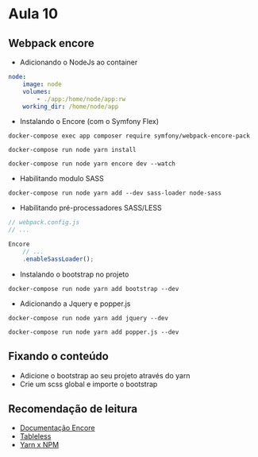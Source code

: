 # Aula 10

## Webpack encore

- Adicionando o NodeJs ao container 
~~~yml
node:
    image: node
    volumes:
        - ./app:/home/node/app:rw
    working_dir: /home/node/app
~~~
- Instalando o Encore (com o Symfony Flex)
```
docker-compose exec app composer require symfony/webpack-encore-pack
```

```
docker-compose run node yarn install
```

```
docker-compose run node yarn encore dev --watch
```

- Habilitando modulo SASS
```
docker-compose run node yarn add --dev sass-loader node-sass
```

- Habilitando pré-processadores SASS/LESS
~~~js
// webpack.config.js
// ...

Encore
    // ...
    .enableSassLoader();
~~~

- Instalando o bootstrap no projeto
```
docker-compose run node yarn add bootstrap --dev
```

- Adicionando a Jquery e popper.js
```
docker-compose run node yarn add jquery --dev
```

```
docker-compose run node yarn add popper.js --dev
```


## Fixando o conteúdo

- Adicione o bootstrap ao seu projeto através do yarn 
- Crie um scss global e importe o bootstrap 

## Recomendação de leitura

- [Documentação Encore](https://symfony.com/doc/current/frontend.html#webpack-encore)
- [Tableless](https://tableless.com.br/sass-vs-less-vs-stylus-batalha-dos-pre-processadores/)
- [Yarn x NPM](https://blog.umbler.com/br/npm-vs-yarn-e-agora-quem-podera-nos-defender/)